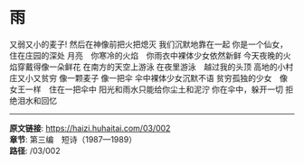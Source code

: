 # 雨

又弱又小的麦子!
然后在神像前把火把熄灭
我们沉默地靠在一起
你是一个仙女，住在庄园的深处
月亮　你寒冷的火焰　你雨衣中裸体少女依然新鲜
今天夜晚的火焰穿戴得像一朵鲜花
在南方的天空上游泳
在夜里游泳　越过我的头顶
高地的小村庄又小又贫穷
像一颗麦子
像一把伞
伞中裸体少女沉默不语
贫穷孤独的少女　像女王一样　住在一把伞中
阳光和雨水只能给你尘土和泥泞
你在伞中，躲开一切
拒绝泪水和回忆

---

**原文链接**: https://haizi.huhaitai.com/03/002  
**章节**: 第三编　短诗（1987—1989）  
**路径**: /03/002
